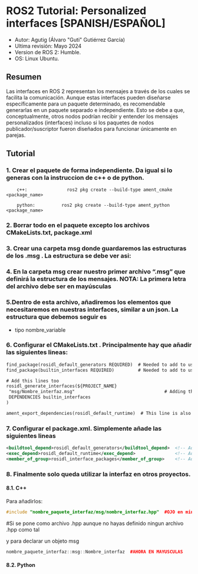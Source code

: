 # ROS2 Tutorial: Personalized interfaces [SPANISH/ESPAÑOL]

* Autor: Agutig (Álvaro "Guti" Gutiérrez García)
* Ultima revisión: Mayo 2024
* Version de ROS 2: Humble.
* OS: Linux Ubuntu.

## Resumen

Las interfaces en ROS 2 representan los mensajes a través de los cuales se facilita la comunicación. Aunque estas interfaces pueden diseñarse específicamente para un paquete determinado, es recomendable generarlas en un paquete separado e independiente. Esto se debe a que, conceptualmente, otros nodos podrían recibir y entender los mensajes personalizados (interfaces) incluso si los paquetes de nodos publicador/suscriptor fueron diseñados para funcionar únicamente en parejas. 

## Tutorial

### 1. Crear el paquete de forma independiente. Da igual si lo generas con la instruccion de c++ o de python.

```Terminal
    c++:               ros2 pkg create --build-type ament_cmake <package_name>
```

```Terminal
    python:          ros2 pkg create --build-type ament_python <package_name>
```


### 2. Borrar todo en el paquete excepto los archivos CMakeLists.txt, package.xml


### 3. Crear una carpeta msg donde guardaremos las estructuras de los .msg . La estructura se debe ver asi:


### 4. En la carpeta msg crear nuestro primer archivo “.msg” que definirá la estructura de los mensajes. NOTA: La primera letra del archivo debe ser en mayúsculas

### 5.Dentro de esta archivo, añadiremos los elementos que necesitaremos en nuestras interfaces, similar a un json. La estructura que debemos seguir es

- tipo nombre_variable

### 6. Configurar el CMakeLists.txt . Principalmente hay que añadir las siguientes lineas: 

```txt
find_package(rosidl_default_generators REQUIRED)  # Needed to add to use interfaces
find_package(builtin_interfaces REQUIRED)         # Needed to add to use interfaces

# Add this lines too
rosidl_generate_interfaces(${PROJECT_NAME}
 "msg/Nombre_interfaz.msg"                                  # Adding the created interfaces
 DEPENDENCIES builtin_interfaces
)

ament_export_dependencies(rosidl_default_runtime)  # This line is also necesary
```

### 7. Configurar el package.xml. Simplemente añade las siguientes lineas

```xml
<buildtool_depend>rosidl_default_generators</buildtool_depend>  <!-- Add this-->
<exec_depend>rosidl_default_runtime</exec_depend>               <!-- Add this-->
<member_of_group>rosidl_interface_packages</member_of_group>    <!-- Add this-->
```


### 8. Finalmente solo queda utilizar la interfaz en otros proyectos.

#### 8.1. C++
Para añadirlos:

```cpp
#include "nombre_paquete_interfaz/msg/nombre_interfaz.hpp"  #OJO en minusculas
```

#Si se pone como archivo .hpp aunque no hayas definido ningun archivo .hpp como tal

y para declarar un objeto msg

```cpp
nombre_paquete_interfaz::msg::Nombre_interfaz  #AHORA EN MAYUSCULAS
```

#### 8.2. Python